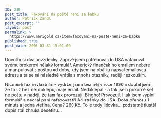 ```yaml
---
ID: 210
post_title: Faxování na poště není za babku
author: Patrick Zandl
post_excerpt: ""
layout: post
permalink: >
  https://www.marigold.cz/item/faxovani-na-poste-neni-za-babku
published: true
post_date: 2003-03-31 15:01:00
---
```

<P>Dovolím si dva povzdechy. Zaprvé jsem potřeboval do USA nafaxovat svému brokerovi nějaký formulář. Americký finančák ho emailem nebere a&#160;manipulovat s&#160;poštou od doby, kdy jsem na obálku napsal emailovou adresu a ta se mi následně vrátila s mnoha otazníky, raději nezkouším. </P>
<P>Nicméně fax nevlastním - vydržel jsem bez něj v roce 1996 a doufal jsem, že to už bez něj doklepu, maje email. Nedoklepal - a tak jsem pokorně šel ne poštu v naději, že tam fax provozují. Bingho! Provozují. I tak jsem vyplnil formulář a nechal paní nafaxovat tři A4 stránky do USA. Doba přenosu 1 minuta a jedna vteřina. Cena? 260 Kč. To je tedy lidovka... podstatně tlustší dopis stál zhruba desetinu... </P>
<P>&#160;</P>